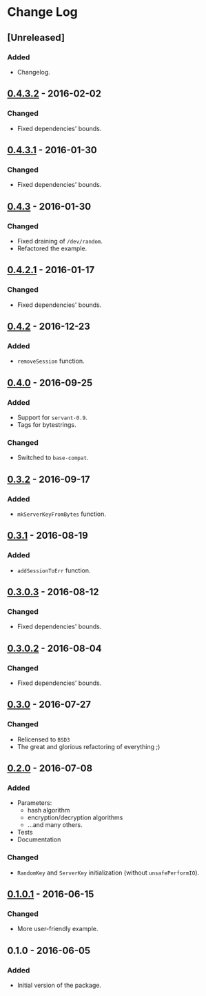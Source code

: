# Change Log

## [Unreleased]
### Added
- Changelog.

## [0.4.3.2] - 2016-02-02
### Changed
- Fixed dependencies' bounds.

## [0.4.3.1] - 2016-01-30
### Changed
- Fixed dependencies' bounds.

## [0.4.3]   - 2016-01-30
### Changed
- Fixed draining of `/dev/random`.
- Refactored the example.

## [0.4.2.1] - 2016-01-17
### Changed
- Fixed dependencies' bounds.

## [0.4.2]   - 2016-12-23
### Added
- `removeSession` function.

## [0.4.0]   - 2016-09-25
### Added
- Support for `servant-0.9`.
- Tags for bytestrings.
### Changed
- Switched to `base-compat`.

## [0.3.2]   - 2016-09-17
### Added
- `mkServerKeyFromBytes` function.

## [0.3.1]   - 2016-08-19
### Added
- `addSessionToErr` function.

## [0.3.0.3] - 2016-08-12
### Changed
- Fixed dependencies' bounds.

## [0.3.0.2] - 2016-08-04
### Changed
- Fixed dependencies' bounds.

## [0.3.0]   - 2016-07-27
### Changed
- Relicensed to `BSD3`
- The great and glorious refactoring of everything ;)

## [0.2.0]   - 2016-07-08
### Added
- Parameters:
  - hash algorithm
  - encryption/decryption algorithms
  - ...and many others.
- Tests
- Documentation
### Changed
- `RandomKey` and `ServerKey` initialization (without `unsafePerformIO`).

## [0.1.0.1] - 2016-06-15
### Changed
- More user-friendly example.

## 0.1.0     - 2016-06-05
### Added
- Initial version of the package.


[HEAD]:    ../../compare/v0.4.3.2...HEAD
[0.4.3.2]: ../../compare/v0.4.3.1...v0.4.3.2
[0.4.3.1]: ../../compare/v0.4.3...v0.4.3.1
[0.4.3]:   ../../compare/v0.4.2.1...v0.4.3
[0.4.2.1]: ../../compare/v0.4.2...v0.4.2.1
[0.4.2]:   ../../compare/v0.4.0...v0.4.2
[0.4.0]:   ../../compare/v0.3.2...v0.4.0
[0.3.2]:   ../../compare/v0.3.1...v0.3.2
[0.3.1]:   ../../compare/v0.3.0.3...v0.3.1
[0.3.0.3]: ../../compare/v0.3.0.2...v0.3.0.3
[0.3.0.2]: ../../compare/v0.3.0...v0.3.0.2
[0.3.0]:   ../../compare/v0.2.0...v0.3.0
[0.2.0]:   ../../compare/v0.1.0.1...v0.2.0
[0.1.0.1]: ../../compare/v0.1.0...v0.1.0.1

